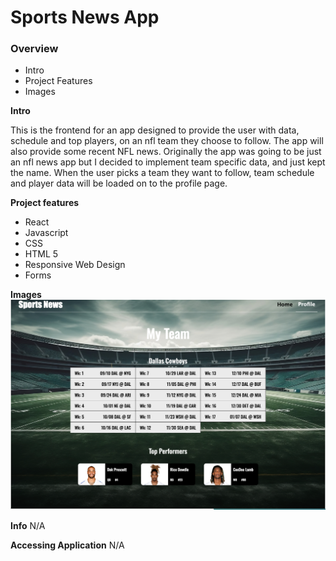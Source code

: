 # Sports News App

### Overview

- Intro
- Project Features
- Images

**Intro**

This is the frontend for an app designed to provide the user with data, schedule and top players, on an nfl team they choose to follow. The app will also provide some recent NFL news. Originally the app was going to be just an nfl news app but I decided to implement team specific data, and just kept the name. When the user picks a team they want to follow, team schedule and player data will be loaded on to the profile page.

**Project features**

- React
- Javascript
- CSS
- HTML 5
- Responsive Web Design
- Forms

**Images**
![Alt text](./src/Images/Sports-News-App.png "Title")

**Info**
N/A

**Accessing Application**
N/A

<!-- domain name: https: -->
